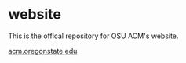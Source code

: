 # website

This is the offical repository for OSU ACM's website.

[acm.oregonstate.edu](https://acm.oregonstate.edu)
